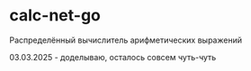# calc-net-go
Распределённый вычислитель арифметических выражений

03.03.2025 - доделываю, осталось совсем чуть-чуть
